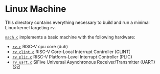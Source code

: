 # Linux Machine

This directory contains everything necessary to build and run a minimal Linux kernel targeting `rv`.

[`mach.c`](mach.c) implements a basic machine with the following hardware:
- [`rv.c`](../../rv.c) RISC-V cpu core (duh)
- [`rv_clint.c`](rv_clint.c) RISC-V Core-Local Interrupt Controller (CLINT)
- [`rv_plic.c`](rv_plic.c) RISC-V Platform-Level Interrupt Controller (PLIC)
- [`rv_uart.c`](rv_uart.c) SiFive Universal Asynchronous Receiver/Transmitter (UART) (2x)
